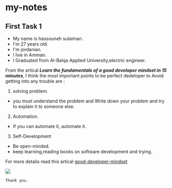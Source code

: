 # my-notes
## First Task 1
* My name is hassouneh sulaiman.
* I'm 27 years old.
* I'm jordanian.
* I live in Amman.
* I Graduated from Al-Balqa Applied University,electric engineer.





From the artical ***Learn the fundamentals of a good developer mindset in 15 minutes***, I think the most important points to be perfect dedeloper to  Avoid getting into any trouble are :


1. solving problem.

* you must understand the problem and Write down your problem and try to explain it to someone else.



2. Automation.

* If you can automate it, automate it.



3. Self-Development

* Be open-minded.
* keep learning,reading books on software development and trying. 
 
For more details read this artical [good-developer-mindset](https://assets-global.website-files.com/5e469aaf314e562ff1146d3f/620c5660eb35c6547c792a0b_Paint%20Alternative.png)


![](https://assets-global.website-files.com/5e469aaf314e562ff1146d3f/620c5660eb35c6547c792a0b_Paint%20Alternative.png)

    Thank you.
